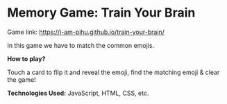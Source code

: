 # Memory Game: Train Your Brain

Game link: https://i-am-pihu.github.io/train-your-brain/

In this game we have to match the common emojis.


<b>How to play?</b>

Touch a card to flip it and reveal the emoji, find the matching emoji & clear the game!



<b>Technologies Used:</b> JavaScript, HTML, CSS, etc.
